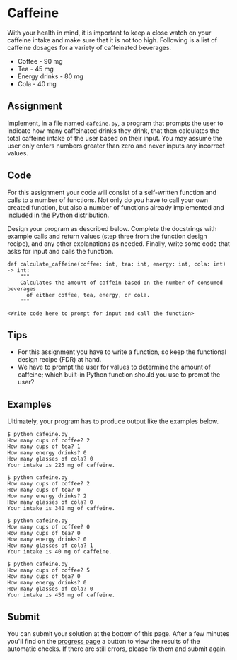 # Caffeine

With your health in mind, it is important to keep a close watch on your caffeine intake and make sure that it is not too high.
Following is a list of caffeine dosages for a variety of caffeinated beverages.

* Coffee - 90 mg
* Tea - 45 mg
* Energy drinks - 80 mg
* Cola - 40 mg

## Assignment

Implement, in a file named `cafeine.py`, a program that prompts the user to indicate how many caffeinated drinks they drink, that then calculates the total caffeine intake of the user based on their input. 
You may assume the user only enters numbers greater than zero and never inputs any incorrect values.

## Code

For this assignment your code will consist of a self-written function and calls to a number of functions.
Not only do you have to call your own created function, but also a number of functions already implemented and included in the Python distribution.

Design your program as described below.
Complete the docstrings with example calls and return values (step three from the function design recipe), and any other explanations as needed.
Finally, write some code that asks for input and calls the function.

    def calculate_caffeine(coffee: int, tea: int, energy: int, cola: int) -> int:
        """
        Calculates the amount of caffein based on the number of consumed beverages
          of either coffee, tea, energy, or cola.
        """

    <Write code here to prompt for input and call the function>

## Tips

* For this assignment you have to write a function, so keep the functional design recipe (FDR) at hand.
* We have to prompt the user for values to determine the amount of caffeine; which built-in Python function should you use to prompt the user?

## Examples

Ultimately, your program has to produce output like the examples below.

    $ python cafeine.py
    How many cups of coffee? 2
    How many cups of tea? 1
    How many energy drinks? 0
    How many glasses of cola? 0
    Your intake is 225 mg of caffeine.

    $ python cafeine.py
    How many cups of coffee? 2
    How many cups of tea? 0
    How many energy drinks? 2
    How many glasses of cola? 0
    Your intake is 340 mg of caffeine.

    $ python cafeine.py
    How many cups of coffee? 0
    How many cups of tea? 0
    How many energy drinks? 0
    How many glasses of cola? 1
    Your intake is 40 mg of caffeine.

    $ python cafeine.py
    How many cups of coffee? 5
    How many cups of tea? 0
    How many energy drinks? 0
    How many glasses of cola? 0
    Your intake is 450 mg of caffeine.

## Submit

You can submit your solution at the bottom of this page. After a few minutes you'll find on the [progress page](/submissions) a button to view the results of the automatic checks. If there are still errors, please fix them and submit again.
